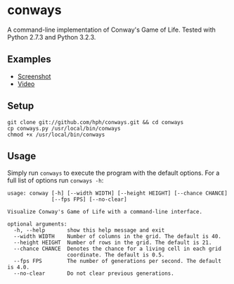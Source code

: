 conways
=======

A command-line implementation of Conway's Game of Life. Tested with Python
2.7.3 and Python 3.2.3.

Examples
--------
* [Screenshot](http://i.imgur.com/8G53a1o.jpg)
* [Video](http://www.youtube.com/watch?v=MK-_l4czzuU)

Setup
-----

    git clone git://github.com/hph/conways.git && cd conways
    cp conways.py /usr/local/bin/conways
    chmod +x /usr/local/bin/conways

Usage
-----
Simply run `conways` to execute the program with the default options. For a
full list of options run `conways -h`:

    usage: conway [-h] [--width WIDTH] [--height HEIGHT] [--chance CHANCE]
                  [--fps FPS] [--no-clear]

    Visualize Conway's Game of Life with a command-line interface.

    optional arguments:
      -h, --help       show this help message and exit
      --width WIDTH    Number of columns in the grid. The default is 40.
      --height HEIGHT  Number of rows in the grid. The default is 21.
      --chance CHANCE  Denotes the chance for a living cell in each grid
                       coordinate. The default is 0.5.
      --fps FPS        The number of generations per second. The default is 4.0.
      --no-clear       Do not clear previous generations.
